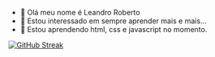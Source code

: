 - 👋 Olá meu nome é Leandro Roberto
- 👀 Estou interessado em sempre aprender mais e mais...
- 🌱 Estou aprendendo html, css e javascript no momento.

[![GitHub Streak](https://streak-stats.demolab.com/?user=leandroroberto)](https://git.io/streak-stats)
